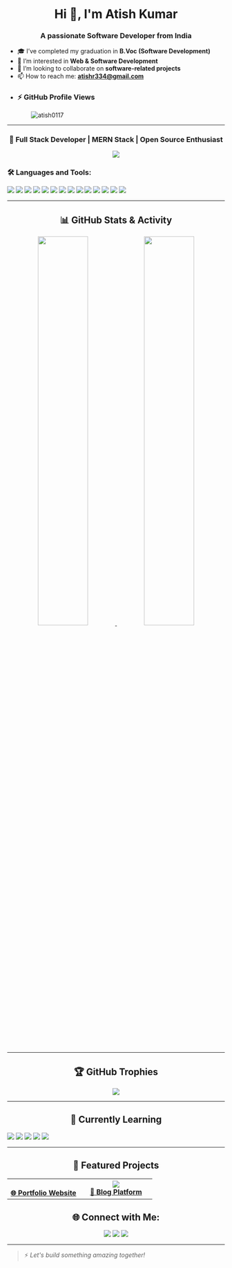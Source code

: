 <h1 align="center">Hi 👋, I'm Atish Kumar</h1>
<h3 align="center">A passionate Software Developer from India</h3>

- 🎓 I’ve completed my graduation in **B.Voc (Software Development)**
- 👀 I’m interested in **Web & Software Development**
- 🤝 I’m looking to collaborate on **software-related projects**
- 📫 How to reach me: **atishr334@gmail.com**
- ### ⚡ GitHub Profile Views
<p align="left">
  &nbsp;&nbsp;&nbsp;&nbsp;&nbsp;&nbsp;&nbsp;&nbsp;&nbsp;&nbsp;&nbsp;&nbsp;&nbsp;
  <img src="https://komarev.com/ghpvc/?username=atish0117&label=Profile%20views&color=0e75b6&style=flat" alt="atish0117" />
</p>

---
<!--- <h1 align="center">Hey there! 👋 I'm Atish Kumar</h1> --->
<h3 align="center">🚀 Full Stack Developer | MERN Stack | Open Source Enthusiast</h3>

<p align="center">
  <img src="https://readme-typing-svg.herokuapp.com?font=Fira+Code&weight=600&size=28&pause=1000&color=00853E&center=true&vCenter=true&width=800&lines=Hey+there!+I'm+Atish+Kumar+👋;🚀+Full+Stack+MERN+Developer;⚛️+React+Developer;💡+Clean+%26+Scalable+App+Builder;🤝+Let's+Collaborate+on+Awesome+Projects!" />
</p>

### 🛠️ Languages and Tools:

<p align="left">
  <img src="https://img.shields.io/badge/HTML5-E34F26?style=for-the-badge&logo=html5&logoColor=white" />
  <img src="https://img.shields.io/badge/CSS3-1572B6?style=for-the-badge&logo=css3&logoColor=white" />
  <img src="https://img.shields.io/badge/JavaScript-F7DF1E?style=for-the-badge&logo=javascript&logoColor=black" />
   <img src="https://img.shields.io/badge/Tailwind_CSS-38B2AC?style=for-the-badge&logo=tailwind-css&logoColor=white" />
  <img src="https://img.shields.io/badge/React-20232A?style=for-the-badge&logo=react&logoColor=61DAFB" />
  <img src="https://img.shields.io/badge/Redux-764ABC?style=for-the-badge&logo=redux&logoColor=white" />
  <img src="https://img.shields.io/badge/Node.js-339933?style=for-the-badge&logo=nodedotjs&logoColor=white" />
  <img src="https://img.shields.io/badge/Express.js-404D59?style=for-the-badge" />
  <img src="https://img.shields.io/badge/MongoDB-4EA94B?style=for-the-badge&logo=mongodb&logoColor=white" />
  <img src="https://img.shields.io/badge/Firebase-FFCA28?style=for-the-badge&logo=firebase&logoColor=black" />
  <img src="https://img.shields.io/badge/Appwrite-F02E65?style=for-the-badge&logo=appwrite&logoColor=white" />
  <img src="https://img.shields.io/badge/Axios-5A29E4?style=for-the-badge&logo=axios&logoColor=white" />
  <img src="https://img.shields.io/badge/Cloudinary-3448C5?style=for-the-badge&logo=cloudinary&logoColor=white" />
  <img src="https://img.shields.io/badge/Git-F05032?style=for-the-badge&logo=git&logoColor=white" />
</p>


---

<h2 align="center">📊 GitHub Stats & Activity</h2>

<p align="center">
  <a href="https://github.com/atish0117">
    <img width="48%" src="https://github-readme-stats.vercel.app/api?username=atish0117&show_icons=true&theme=radical&hide_border=true&count_private=true" />
  </a>
  <a href="https://github.com/atish0117">
    <img width="48%" src="https://github-readme-streak-stats.herokuapp.com/?user=atish0117&theme=radical&hide_border=true" />
  </a>
</p>




---
<h2 align="center">🏆 GitHub Trophies</h2>

<p align="center">
  <img src="https://github-profile-trophy.vercel.app/?username=atish0117&theme=radical&no-frame=true&no-bg=true&margin-w=10" />
</p>

---


<h2 align="center">🧠 Currently Learning</h2>
<p align="left">
  <img src="https://img.shields.io/badge/TypeScript-3178C6?style=for-the-badge&logo=typescript&logoColor=white" />
  <img src="https://img.shields.io/badge/Next.js-000000?style=for-the-badge&logo=next.js&logoColor=white" />
  <img src="https://img.shields.io/badge/Prisma-2D3748?style=for-the-badge&logo=prisma&logoColor=white" />
  <img src="https://img.shields.io/badge/Python-3776AB?style=for-the-badge&logo=python&logoColor=white" />
  <img src="https://img.shields.io/badge/Gen_AI-9146FF?style=for-the-badge&logo=openai&logoColor=white" />
</p>

---



<h2 align="center">🚀 Featured Projects</h2>
<table> 
  <tr> 
    <td align="center" width="50%"> 
      <a href="https://github.com/atish0117/NewPortfolio
        <img src="https://github-readme-stats.vercel.app/api/pin/?username=atish0117&repo=Portfolio&theme=radical" /> 
        <br /> 
        <strong>🌐 Portfolio Website</strong> 
      </a> 
    </td> 
    <td align="center" width="50%"> 
      <a href="https://github.com/atish0117/BlogSpace"> 
        <img src="https://github-readme-stats.vercel.app/api/pin/?username=atish0117&repo=BlogSpace&theme=radical" /> 
        <br /> 
        <strong>📝 Blog Platform</strong> 
      </a> 
    </td> 
  </tr> 
</table>

<h2 align="center">🌐 Connect with Me:</h2>

<p align="center">
  <a href="mailto:atishr334@gmail.com"><img src="https://img.shields.io/badge/Gmail-D14836?style=for-the-badge&logo=gmail&logoColor=white" /></a>
  <a href="https://github.com/atish0117"><img src="https://img.shields.io/badge/GitHub-100000?style=for-the-badge&logo=github&logoColor=white" /></a>
  <a href="https://linkedin.com/in/your-linkedin-profile"><img src="https://img.shields.io/badge/LinkedIn-0077B5?style=for-the-badge&logo=linkedin&logoColor=white" /></a>
</p>


---
> ⚡ *Let's build something amazing together!*



<!---
atish0117/atish0117 is a ✨ special ✨ repository because its `README.md` (this file) appears on your GitHub profile.
You can click the Preview link to take a look at your changes.
--->
